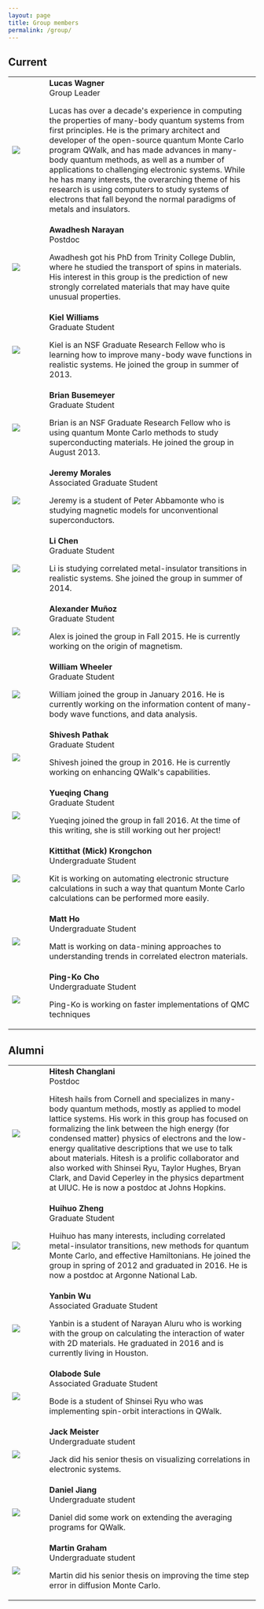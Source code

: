 ```yaml
---
layout: page
title: Group members
permalink: /group/
---
```


## Current

<table cellpadding="5" border="0" style="width:100%">
<tbody>

 <tr> <td width="15%"> <img src="../assets/lucas.png"> </td>
<td> <span id="bioname"> <b> Lucas Wagner </b> </span>  <br>
Group Leader
<p> Lucas has over a decade's experience in computing the properties of many-body quantum systems from first principles. He is the primary architect and developer of the open-source quantum Monte Carlo program QWalk, and has made advances in many-body quantum methods, as well as a number of applications to challenging electronic systems. While he has many interests, the overarching theme of his research is using computers to study systems of electrons that fall beyond the normal paradigms of metals and insulators. </p>
</td>
</tr>
 <tr> <td width="15%"> <img src="../assets/awadhesh-narayan_170.jpg"> </td>
<td> <span id="bioname"> <b> Awadhesh Narayan </b> </span>  <br>
Postdoc
<p> Awadhesh got his PhD from Trinity College Dublin, where he studied the transport of spins in materials. His interest in this group is the prediction of new strongly correlated materials that may have quite unusual properties.
  </p>
</td>
</tr>
 <tr> <td width="15%"> <img src="../assets/kiel.png"> </td>
<td> <span id="bioname"> <b> Kiel Williams </b> </span>  <br>
Graduate Student
<p> Kiel is an NSF Graduate Research Fellow who is learning how to improve many-body wave functions in realistic systems. He joined the group in summer of 2013.
  </p>
</td>
</tr>
 <tr> <td width="15%"> <img src="../assets/brian.png"> </td>
<td> <span id="bioname"> <b> Brian Busemeyer </b> </span>  <br>
Graduate Student
<p> Brian is an NSF Graduate Research Fellow who is using quantum Monte Carlo methods to study superconducting materials. He joined the group in August 2013.
  </p>
</td>
</tr>
 <tr> <td width="15%"> <img src="../assets/profile-placeholder.gif"> </td>
<td> <span id="bioname"> <b> Jeremy Morales </b> </span>  <br>
Associated Graduate Student
<p> Jeremy is a student of Peter Abbamonte who is studying magnetic models for unconventional superconductors.
  </p>
</td>
</tr>
 <tr> <td width="15%"> <img src="../assets/li.png"> </td>
<td> <span id="bioname"> <b> Li Chen </b> </span>  <br>
Graduate Student
<p> Li is studying correlated metal-insulator transitions in realistic systems. She joined the group in summer of 2014.
  </p>
</td>
</tr>
 <tr> <td width="15%"> <img src="../assets/Munoz.jpg"> </td>
<td> <span id="bioname"> <b> Alexander Mu&ntilde;oz </b> </span>  <br>
Graduate Student
<p> Alex is joined the group in Fall 2015. He is currently working on the origin of magnetism. </p>
</td>
</tr>
 <tr> <td width="15%"> <img src="../assets/will_wheeler.jpg"> </td>
<td> <span id="bioname"> <b> William Wheeler </b> </span>  <br>
Graduate Student
<p> William joined the group in January 2016. He is currently working on the information content of many-body wave functions, and data analysis. </p>
</td>
</tr>
 <tr> <td width="15%"> <img src="../assets/profile-placeholder.gif"> </td>
<td> <span id="bioname"> <b> Shivesh Pathak </b> </span>  <br>
Graduate Student
<p> Shivesh joined the group in 2016. He is currently working on enhancing QWalk's capabilities.
  </p>
</td>
</tr>
 <tr> <td width="15%"> <img src="../assets/yueqing.jpg"> </td>
<td> <span id="bioname"> <b> Yueqing Chang </b> </span>  <br>
Graduate Student
<p> Yueqing joined the group in fall 2016. At the time of this writing, she is still working out her project!
  </p>
</td>
</tr>
 <tr> <td width="15%"> <img src="../assets/mick.jpg"> </td>
<td> <span id="bioname"> <b> Kittithat (Mick) Krongchon </b> </span>  <br>
Undergraduate Student
<p> Kit is working on automating electronic structure calculations in such a way that quantum Monte Carlo calculations can be performed more easily.
  </p>
</td>
</tr>
 <tr> <td width="15%"> <img src="../assets/matt_ho.jpg"> </td>
<td> <span id="bioname"> <b> Matt Ho </b> </span>  <br>
Undergraduate Student
<p> Matt is working on data-mining approaches to understanding trends in correlated electron materials.  </p>
</td>
</tr>
 <tr> <td width="15%"> <img src="../assets/profile-placeholder.gif"> </td>
<td> <span id="bioname"> <b> Ping-Ko Cho </b> </span>  <br>
Undergraduate Student
<p> Ping-Ko is working on faster implementations of QMC techniques </p>
</td>
</tr>

</tbody>
</table>

## Alumni

<table cellpadding="5" border="0" style="width:100%">
<tbody>

 <tr> <td width="15%"> <img src="../assets/hitesh.png"> </td>
<td> <span id="bioname"> <b> Hitesh Changlani </b> </span>  <br>
Postdoc
<p> Hitesh hails from Cornell and specializes in many-body quantum methods, mostly as applied to model lattice systems. His work in this group has focused on formalizing the link between the high energy (for condensed matter) physics of electrons and the low-energy qualitative descriptions that we use to talk about materials. Hitesh is a prolific collaborator and also worked with Shinsei Ryu, Taylor Hughes, Bryan Clark, and David Ceperley in the physics department at UIUC. He is now a postdoc at Johns Hopkins.
  </p>
</td>
</tr>
 <tr> <td width="15%"> <img src="../assets/huihuo.png"> </td>
<td> <span id="bioname"> <b> Huihuo Zheng </b> </span>  <br>
Graduate Student
<p> Huihuo has many interests, including correlated metal-insulator transitions, new methods for quantum Monte Carlo, and effective Hamiltonians. He joined the group in spring of 2012 and graduated in 2016. He is now a postdoc at Argonne National Lab.
  </p>
</td>
</tr>
 <tr> <td width="15%"> <img src="../assets/yanbin.png"> </td>
<td> <span id="bioname"> <b> Yanbin Wu </b> </span>  <br>
Associated Graduate Student
<p> Yanbin is a student of Narayan Aluru who is working with the group on calculating the interaction of water with 2D materials. He graduated in 2016 and is currently living in Houston.
  </p>
</td>
</tr>
 <tr> <td width="15%"> <img src="../assets/profile-placeholder.gif"> </td>
<td> <span id="bioname"> <b> Olabode Sule </b> </span>  <br>
Associated Graduate Student
<p> Bode is a student of Shinsei Ryu who was implementing spin-orbit interactions in QWalk.
  </p>
</td>
</tr>
 <tr> <td width="15%"> <img src="../assets/profile-placeholder.gif"> </td>
<td> <span id="bioname"> <b> Jack Meister </b> </span>  <br>
Undergraduate student
<p> Jack did his senior thesis on visualizing correlations in electronic systems.
  </p>
</td>
</tr>
 <tr> <td width="15%"> <img src="../assets/profile-placeholder.gif"> </td>
<td> <span id="bioname"> <b> Daniel Jiang </b> </span>  <br>
Undergraduate student
<p> Daniel did some work on extending the averaging programs for QWalk.
  </p>
</td>
</tr>
 <tr> <td width="15%"> <img src="../assets/profile-placeholder.gif"> </td>
<td> <span id="bioname"> <b> Martin Graham </b> </span>  <br>
Undergraduate student
<p> Martin did his senior thesis on improving the time step error in diffusion Monte Carlo.
  </p>
</td>
</tr>

</tbody>
</table>


